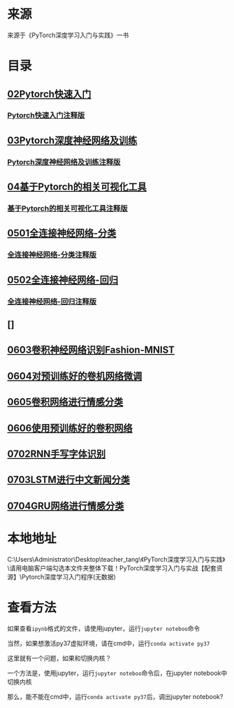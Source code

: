 # 来源
来源于《PyTorch深度学习入门与实践》一书

# 目录
## [02Pytorch快速入门](03PyTorch深度学习入门与实战\02Pytorch快速入门/)
### [Pytorch快速入门注释版](03PyTorch深度学习入门与实战\02Pytorch快速入门\添加注释/)
## [03Pytorch深度神经网络及训练](03PyTorch深度学习入门与实战\03Pytorch深度神经网络及训练/)
### [Pytorch深度神经网络及训练注释版](03PyTorch深度学习入门与实战\03Pytorch深度神经网络及训练\添加注释/)
## [04基于Pytorch的相关可视化工具](03PyTorch深度学习入门与实战\04基于Pytorch的相关可视化工具/)
### [基于Pytorch的相关可视化工具注释版](03PyTorch深度学习入门与实战\04基于Pytorch的相关可视化工具\添加注释/)
## [0501全连接神经网络-分类](03PyTorch深度学习入门与实战\05全连接神经网络_分类/)
### [全连接神经网络-分类注释版](03PyTorch深度学习入门与实战\05全连接神经网络_分类\添加注释/)
## [0502全连接神经网络-回归](03PyTorch深度学习入门与实战\05全连接神经网络_回归/)
### [全连接神经网络-回归注释版](03PyTorch深度学习入门与实战\05全连接神经网络_回归\添加注释/)
## []
## [0603卷积神经网络识别Fashion-MNIST](03PyTorch深度学习入门与实战\0603卷积神经网络识别Fashion-MNIST\README.md)
## [0604对预训练好的卷机网络微调](03PyTorch深度学习入门与实战\0604对预训练好的卷机网络微调\README.md)
## [0605卷积网络进行情感分类](03PyTorch深度学习入门与实战\0605卷积网络进行情感分类\README.md)
## [0606使用预训练好的卷积网络](03PyTorch深度学习入门与实战\0606使用预训练好的卷积网络\README.md)
## [0702RNN手写字体识别](03PyTorch深度学习入门与实战\0702RNN手写字体识别\README.md)
## [0703LSTM进行中文新闻分类](03PyTorch深度学习入门与实战\0703LSTM进行中文新闻分类\README.md)
## [0704GRU网络进行情感分类](03PyTorch深度学习入门与实战\0704GRU网络进行情感分类\README.md)
## []()
## []()
## []()
## []()
## []()
## []()
## []()
## []()
## []()
## []()
## []()


# 本地地址
C:\Users\Administrator\Desktop\teacher_tang\《PyTorch深度学习入门与实践》\请用电脑客户端勾选本文件夹整体下载！PyTorch深度学习入门与实战【配套资源】\Pytorch深度学习入门程序(无数据)

# 查看方法

如果查看`ipynb`格式的文件，请使用jupyter，运行`jupyter noteboo`命令

当然，如果想激活py37虚拟环境，请在cmd中，运行`conda activate py37`

这里就有一个问题，如果和切换内核？

一个方法是，使用jupyter，运行`jupyter noteboo`命令后，在jupyter notebook中切换内核

那么，能不能在cmd中，运行`conda activate py37`后，调出jupyter notebook?